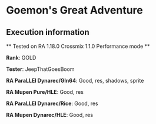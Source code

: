# Goemon's Great Adventure 

## Execution information

** Tested on RA 1.18.0 Crossmix 1.1.0 Performance mode **

**Rank**: GOLD

**Tester**: JeepThatGoesBoom


**RA ParaLLEl Dynarec/Gln64**: Good, res, shadows, sprite

**RA Mupen Pure/HLE**: Good, res

**RA ParaLLEl Dynarec/Rice**: Good, res

**RA Mupen Dynarec/HLE**: Good, res